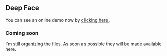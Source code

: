 ## Deep Face



You can see an online demo now by [ clicking here ](https://cyberh.com.br/ai-ml/deep-learning/deepFace-Anaxi-Melo.html).

### Coming soon

I'm still organizing the files. As soon as possible they will be made available here.
